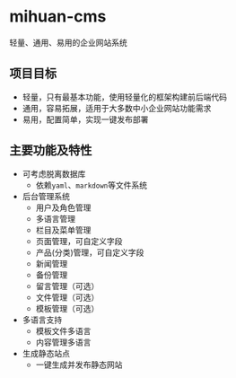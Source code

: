 # mihuan-cms

轻量、通用、易用的企业网站系统

## 项目目标

- 轻量，只有最基本功能，使用轻量化的框架构建前后端代码
- 通用，容易拓展，适用于大多数中小企业网站功能需求
- 易用，配置简单，实现一键发布部署

## 主要功能及特性

- 可考虑脱离数据库
  - 依赖`yaml`、`markdown`等文件系统
- 后台管理系统
  - 用户及角色管理
  - 多语言管理
  - 栏目及菜单管理
  - 页面管理，可自定义字段
  - 产品(分类)管理，可自定义字段
  - 新闻管理
  - 备份管理
  - 留言管理（可选）
  - 文件管理（可选）
  - 模板管理（可选）
- 多语言支持
  - 模板文件多语言
  - 内容管理多语言
- 生成静态站点
  - 一键生成并发布静态网站

